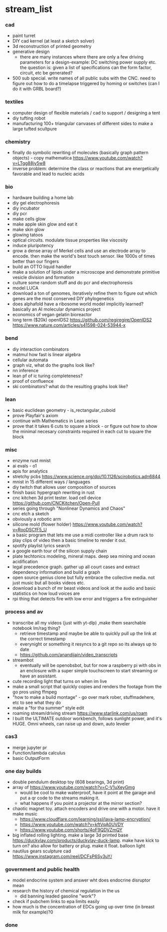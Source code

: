 # stream_list

### cad 
* paint turret
* DIY cad kernel (at least a sketch solver)
* 3d reconstruction of printed geometry 
* generative design
    * there are many instances where there are only a few driving parameters for a design-example: DC switching power supply etc. the question is: given a list of specifications can the form factor, circuit, etc be generated? 
* 500 sub special. write names of all public subs with the CNC. need to figure out how to do a timelapse triggered by homing or switches (can I do it with GRBL board?)

### textiles
* computer design of flexible materials / cad to support / designing a tent
* diy tufting robot
* manufacturing 100+ triangular canvases of different sides to make a large tufted scultpure 

### chemistry 
* finally do symbolic rewriting of molecules (basically graph pattern objects) - copy mathematica https://www.youtube.com/watch?v=LTgg88jy5w8
* inverse problem: determine the class or reactions that are energetically favorable and lead to nucleic acids 

### bio 
* hardware building a home lab
* diy gel electrophoresis 
* diy incubator
* diy pcr
* make cells glow
* make apple skin glow and eat it
* make skin glow 
* glowing tatoos
* optical circuits. modulate tissue properties like viscosity 
* induce pluripotency 
* grow a dense array of Merkel cells and use an electrode array to encode. then make the world's best touch sensor. like 1000s of times better than our fingers 
* build an OTTO liquid handler
* make a solution of lipids under a microscope and demonstrate primitive vesicle division and formation 
* culture some random stuff and do pcr and electrophoresis 
* model LUCA 
* download a ton of genomes, iteratively refine them to figure out which genes are the most conserved DIY phylogenetics
* does alphafold have a ribosome world model implicitly learned? basically an AI molecular dynamics project
* economics of vegan gelatin bioreactor
* long term ($20k) openIDS2 https://github.com/regiregire/OpenIDS2 https://www.nature.com/articles/s41598-024-53944-x

### bend
* diy interaction combinators 
* matmul how fast is linear algebra 
* cellular automata
* graph viz, what do the graphs look like?
* nn inference 
* lean pf of ic turing completeness?
* proof of confluence 
* ski combinators? what do the resulting graphs look like?

### lean 
* basic euclidean geometry - is_rectangular_cuboid
* prove Playfair's axiom
* continue with Mathematics in Lean series 
* prove that it takes 6 cuts to square a block - or figure out how to show the minimal necesary constraints required in each cut to square the block 

### misc
* enzyme rust mnist 
* ai evals - o1 
* apis for analytics
* stretchy pcbs https://www.science.org/doi/10.1126/scirobotics.adn6844
* mnist in 15 different ways / languages 
* diy twitch that allows user composition of sources 
* finish basic hypergraph rewriting in rust
* cnc kitchen 3d print tester. load cell device https://github.com/CNCKitchen/Open-Pull 
* series going through "Nonlinear Dynamics and Chaos" 
* cnc etch a sketch
* obviously a robotic arm 
* silicone mold (flower holder) https://www.youtube.com/watch?v=RooDSCfF5_U 
* a basic program that lets me use a midi controller like a drum rack to play clips of video then a basic timeline to render it out.
* spotify playlist lyrics search
* a google earth tour of the silicon supply chain
* plate techtonics modeling, mineral maps. deep sea mining and ocean acidification
* legal precedence graph. gather up all court cases and extract dependency information and build a graph
* open source genius clone but fully embrace the collective media. not just music but all books videos etc. 
* download a bunch of mr beast videos and look at the audio and basic statistics on how loud voices are 
* rpi thing that detects fire with low error and triggers a fire extinguisher

### process and av
* transcribe all my videos (just with yt-dlp) ,make them searchable notebook lm/rag thing? 
    - retrieve timestamp and maybe be able to quickly pull up the link at the correct timestamp 
    - everynight or something it resyncs to a git repo so its always up to date 
    - https://github.com/anandijain/video_transcripts
* streambot
    * eventually will be openobsbot, but for now a raspberry pi with obs in an enclosure with a super simple touchscreen to start streaming or have an assistant.
* cute recording light that turns on when im live
* make a small script that quickly copies and renders the footage from the go pros using ffmpeg 
* "how to make a build montage" - go over mark rober, stuffmadehere, etc to see what they do 
* make a "for tha summer" style edit
* roaming stream/driving stream https://www.starlink.com/us/roam 
* I built the ULTIMATE outdoor workbench, follows sunlight power, and it's HUGE. Omni wheels, can raise up and down, auto leveler 

### cas3 
* merge jupyter pr  
* Function/lambda calculus
* basic OutputForm 

### one day builds
* double pendulum desktop toy (608 bearings, 3d print)
* array of https://www.youtube.com/watch?v=C-V1uXeyGmg 
    * would be cool to make waterproof, have it point at the garage and put a qr code to the streams making it.
    * what happens if you point a projector at the mirror section?
* chaotic magnet toy. attach encoders and drive one with a motor. have it make music 
    * https://www.cloudflare.com/learning/ssl/lava-lamp-encryption/
    * https://www.youtube.com/watch?v=kftVqA0UVDY
    * https://www.youtube.com/shorts/4pF9QDVZmQY
* big inflated rolling lighting. make a large 3d printed base https://duckylay.com/products/duckylay-duck-lamp. make have kick to turn on? also allow for battery or plug. make it float. balloon light
* nautilus gears sculpture cad https://www.instagram.com/reel/DCFsP6Sy3uY/

### government and public health
* model endocrine system and answer wht does endocrine disruptor mean
* research the history of chemical regulation in the us 
    * did banning leaded gasoline "work"?
* check if pubchem links to epa limits easily 
* how much is the concentration of EDCs going up over time (in breast milk for example)?0

### done
